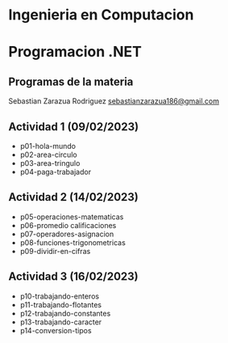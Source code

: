 # Ingenieria en Computacion

# Programacion .NET

## Programas de la materia

Sebastian Zarazua Rodriguez
sebastianzarazua186@gmail.com

## Actividad 1 (09/02/2023)
- p01-hola-mundo
- p02-area-circulo
- p03-area-tringulo
- p04-paga-trabajador

## Actividad 2 (14/02/2023)
- p05-operaciones-matematicas
- p06-promedio calificaciones
- p07-operadores-asignacion
- p08-funciones-trigonometricas
- p09-dividir-en-cifras

## Actividad 3 (16/02/2023)
- p10-trabajando-enteros
- p11-trabajando-flotantes
- p12-trabajando-constantes
- p13-trabajando-caracter
- p14-conversion-tipos